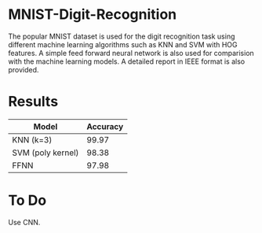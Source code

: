 # MNIST-Digit-Recognition
The popular MNIST dataset is used for the digit recognition task using different machine learning algorithms such as KNN and SVM with HOG features. A simple feed forward neural network is also used for comparision with the machine learning models. A detailed report in IEEE format is also provided.

# Results

| Model  | Accuracy |
| ------------- | ------------- |
| KNN (k=3)  | 99.97  |
| SVM (poly kernel)  | 98.38  |
| FFNN | 97.98 |

# To Do

Use CNN.
